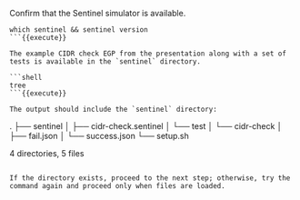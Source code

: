 Confirm that the Sentinel simulator is available.

```shell
which sentinel && sentinel version
```{{execute}}

The example CIDR check EGP from the presentation along with a set of tests is available in the `sentinel` directory.

```shell
tree
```{{execute}}

The output should include the `sentinel` directory:

```
.
├── sentinel
│   ├── cidr-check.sentinel
│   └── test
│       └── cidr-check
│           ├── fail.json
│           └── success.json
└── setup.sh

4 directories, 5 files
```

If the directory exists, proceed to the next step; otherwise, try the command again and proceed only when files are loaded.
